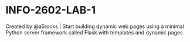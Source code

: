 # INFO-2602-LAB-1
Created by @a5rocks | Start building dynamic web pages using a minimal Python server framework called Flask with templates and dynamic pages

